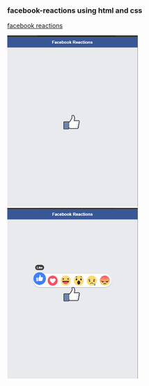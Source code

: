 ### facebook-reactions using html and css
[facebook reactions](https://deepangshi.github.io/facebook-reactions/)

<img align ="left " width="300" src="https://github.com/Deepangshi/facebook-reactions/blob/main/icons/firstview.png" />

<img align ="left " width="300" src="https://github.com/Deepangshi/facebook-reactions/blob/main/icons/secondview.png" />


